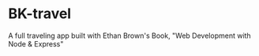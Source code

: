 # BK-travel
A full traveling app built with Ethan Brown's Book, "Web Development with Node &amp; Express"
